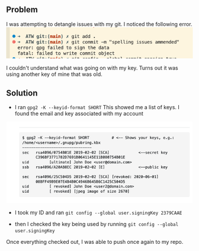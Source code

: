 ## Problem
I was attempting to detangle issues with my git. I noticed the following error.
![Key_Error](img/key_error.png)

I couldn't understand what was going on with my key. Turns out it was using another key of mine that was old.

## Solution
* I ran `gpg2 -K --keyid-format SHORT`
This showed me a list of keys. I found the email and key associated with my account 

![key demo](img/keydemo.png)

* I took my ID and ran
 `git config --global user.signingKey 2379CAAE`

* then I checked the key being used by running  `git config --global user.signingKey`

Once everything checked out, I was able to push once again to my repo.

